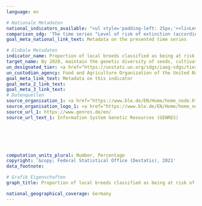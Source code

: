 ```yaml
---
language: en    

# Nationale Metadaten    
national_indicators_available: "<ul style='padding-left: 25px;'><li>Level of risk of extinction (according to FAO classification)</li> <li> Local livestock breeds (horses, cows, pigs, sheep and goats)</li> <li> Level of risk of extinction (according to national classification)</li></ul>"    
comparison_sdg: 'The time series "Level of risk of extinction (according to FAO classification)" is compliant with the global metadata. The time series "Local livestock breeds (horses, cows, pigs, sheep and goats)" and "Level of risk of extinction (according to national classification)" provide additional information.'    
goal_meta_national_link_text: Metadata on the presented time series    

# Globale Metadaten    
indicator_name: Proportion of local breeds classified as being at risk of extinction    
target_name: By 2020, maintain the genetic diversity of seeds, cultivated plants and farmed and domesticated animals and their related wild species, including through soundly managed and diversified seed and plant banks at the national, regional and international levels, and promote access to and fair and equitable sharing of benefits arising from the utilization of genetic resources and associated traditional knowledge, as internationally agreed    
un_designated_tier: <a href="https://unstats.un.org/sdgs/iaeg-sdgs/tier-classification/" title="Click here for more information on the UN tier classification."  target="_blank">Tier II</a>    
un_custodian_agency: Food and Agriculture Organization of the United Nations (FAO)    
goal_meta_link_text: Metadata on this indicator    
goal_meta_2_link_text:     
goal_meta_3_link_text:         
# Datenquellen
source_organisation_1: <a href="https://www.ble.de/EN/Home/home_node.html"> Federal Office for Agriculture and Food </a>
source_organisation_logo_1: <a href="https://www.ble.de/EN/Home/home_node.html"><img src="https://g205sdgs.github.io/sdg-indicators/public/OrgImgEn/ble.png" alt="Logo ble" style="height:60px; width:148px"/></a>
source_url_1: https://www.genres.de/en/
source_url_text_1: Information System Genetic Resources (GENRES)





    
computation_units_plural: Number, Percentage    
copyright: '&copy; Federal Statistical Office (Destatis), 2021'    
data_footnote:     

# Grafik Eigenschaften    
graph_title: Proportion of local breeds classified as being at risk of extinction    

national_geographical_coverage: Germany    
---
```


<span></span>